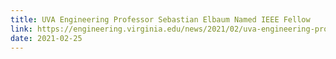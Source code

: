 ```yaml
---
title: UVA Engineering Professor Sebastian Elbaum Named IEEE Fellow
link: https://engineering.virginia.edu/news/2021/02/uva-engineering-professor-sebastian-elbaum-named-ieee-fellow
date: 2021-02-25
---
```

